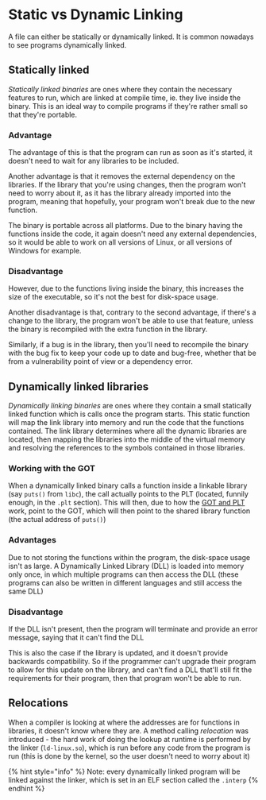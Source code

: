 # Static vs Dynamic Linking

A file can either be statically or dynamically linked. It is common nowadays to see programs dynamically linked.

## Statically linked <a id="statically-linked"></a>

_Statically linked binaries_ are ones where they contain the necessary features to run, which are linked at compile time, ie. they live inside the binary. This is an ideal way to compile programs if they're rather small so that they're portable.

### Advantage <a id="advantage"></a>

The advantage of this is that the program can run as soon as it's started, it doesn't need to wait for any libraries to be included.

Another advantage is that it removes the external dependency on the libraries. If the library that you're using changes, then the program won't need to worry about it, as it has the library already imported into the program, meaning that hopefully, your program won't break due to the new function.

The binary is portable across all platforms. Due to the binary having the functions inside the code, it again doesn't need any external dependencies, so it would be able to work on all versions of Linux, or all versions of Windows for example.

### Disadvantage <a id="disadvantage"></a>

However, due to the functions living inside the binary, this increases the size of the executable, so it's not the best for disk-space usage.

Another disadvantage is that, contrary to the second advantage, if there's a change to the library, the program won't be able to use that feature, unless the binary is recompiled with the extra function in the library.

Similarly, if a bug is in the library, then you'll need to recompile the binary with the bug fix to keep your code up to date and bug-free, whether that be from a vulnerability point of view or a dependency error.

## Dynamically linked libraries <a id="dynamically-linked-libraries"></a>

_Dynamically linking binaries_ are ones where they contain a small statically linked function which is calls once the program starts. This static function will map the link library into memory and run the code that the functions contained. The link library determines where all the dynamic libraries are located, then mapping the libraries into the middle of the virtual memory and resolving the references to the symbols contained in those libraries.

### Working with the GOT <a id="working-with-the-got"></a>

When a dynamically linked binary calls a function inside a linkable library \(say `puts()` from `libc`\), the call actually points to the PLT \(located, funnily enough, in the `.plt` section\). This will then, due to how the [GOT and PLT](https://tango37645.gitbook.io/binexp/bin-exp/theory/got-and-plt) work, point to the GOT, which will then point to the shared library function \(the actual address of `puts()`\)

### Advantages <a id="advantages"></a>

Due to not storing the functions within the program, the disk-space usage isn't as large. A Dynamically Linked Library \(DLL\) is loaded into memory only once, in which multiple programs can then access the DLL \(these programs can also be written in different languages and still access the same DLL\)

### Disadvantage <a id="disadvantage-1"></a>

If the DLL isn't present, then the program will terminate and provide an error message, saying that it can't find the DLL

This is also the case if the library is updated, and it doesn't provide backwards compatibility. So if the programmer can't upgrade their program to allow for this update on the library, and can't find a DLL that'll still fit the requirements for their program, then that program won't be able to run.

## Relocations <a id="relocations"></a>

When a compiler is looking at where the addresses are for functions in libraries, it doesn't know where they are. A method calling _relocation_ was introduced - the hard work of doing the lookup at runtime is performed by the linker \(`ld-linux.so`\), which is run before any code from the program is run \(this is done by the kernel, so the user doesn't need to worry about it\)

{% hint style="info" %}
Note: every dynamically linked program will be linked against the linker, which is set in an ELF section called the `.interp`
{% endhint %}

